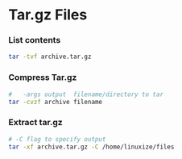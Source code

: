 
# Tar.gz Files

### List contents
```bash
tar -tvf archive.tar.gz
```

### Compress Tar.gz
```bash
#   -args output  filename/directory to tar
tar -cvzf archive filename
```

### Extract tar.gz

```bash
# -C flag to specify output 
tar -xf archive.tar.gz -C /home/linuxize/files
```


